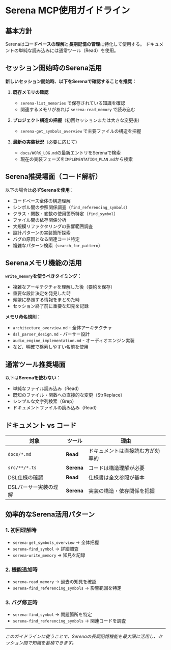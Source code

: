 # Serena MCP使用ガイドライン

## 基本方針

Serenaは**コードベースの理解**と**長期記憶の管理**に特化して使用する。
ドキュメントの単純な読み込みには通常ツール（Read）を使用。

## セッション開始時のSerena活用

**新しいセッション開始時、以下をSerenaで確認することを推奨：**

1. **既存メモリの確認**
   - `serena-list_memories` で保存されている知識を確認
   - 関連するメモリがあれば `serena-read_memory` で読み込む

2. **プロジェクト構造の把握**（初回セッションまたは大きな変更後）
   - `serena-get_symbols_overview` で主要ファイルの構造を把握

3. **最新の実装状況**（必要に応じて）
   - `docs/WORK_LOG.md`の最新エントリをSerenaで検索
   - 現在の実装フェーズを`IMPLEMENTATION_PLAN.md`から検索

## Serena推奨場面（コード解析）

以下の場合は**必ずSerenaを使用**：
- コードベース全体の構造理解
- シンボル間の参照関係調査（`find_referencing_symbols`）
- クラス・関数・変数の使用箇所特定（`find_symbol`）
- ファイル間の依存関係分析
- 大規模リファクタリングの影響範囲調査
- 設計パターンの実装箇所探索
- バグの原因となる関連コード特定
- 複雑なパターン検索（`search_for_pattern`）

## Serenaメモリ機能の活用

**`write_memory`を使うべきタイミング：**
- 複雑なアーキテクチャを理解した後（要約を保存）
- 重要な設計決定を発見した時
- 頻繁に参照する情報をまとめた時
- セッション終了前に重要な知見を記録

**メモリ命名規則：**
- `architecture_overview.md` - 全体アーキテクチャ
- `dsl_parser_design.md` - パーサー設計
- `audio_engine_implementation.md` - オーディオエンジン実装
- など、明確で検索しやすい名前を使用

## 通常ツール推奨場面

以下は**Serenaを使わない**：
- 単純なファイル読み込み（Read）
- 既知のファイル・関数への直接的な変更（StrReplace）
- シンプルな文字列検索（Grep）
- ドキュメントファイルの読み込み（Read）

## ドキュメント vs コード

| 対象 | ツール | 理由 |
|------|--------|------|
| `docs/*.md` | **Read** | ドキュメントは直接読む方が効率的 |
| `src/**/*.ts` | **Serena** | コードは構造理解が必要 |
| DSL仕様の確認 | **Read** | 仕様書は全文参照が基本 |
| DSLパーサー実装の理解 | **Serena** | 実装の構造・依存関係を把握 |

## 効率的なSerena活用パターン

### 1. 初回理解時
- `serena-get_symbols_overview` → 全体把握
- `serena-find_symbol` → 詳細調査
- `serena-write_memory` → 知見を記録

### 2. 機能追加時
- `serena-read_memory` → 過去の知見を確認
- `serena-find_referencing_symbols` → 影響範囲を特定

### 3. バグ修正時
- `serena-find_symbol` → 問題箇所を特定
- `serena-find_referencing_symbols` → 関連コードを調査

---

_このガイドラインに従うことで、Serenaの長期記憶機能を最大限に活用し、セッション間で知識を蓄積できます。_